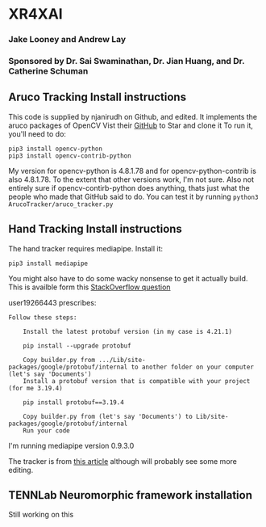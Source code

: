 # XR4XAI

### Jake Looney and Andrew Lay
### Sponsored by Dr. Sai Swaminathan, Dr. Jian Huang, and Dr. Catherine Schuman

## Aruco Tracking Install instructions
This code is supplied by njanirudh on Github, and edited.
It implements the aruco packages of OpenCV
Vist their [GitHub](https://github.com/njanirudh/Aruco_Tracker) to Star and clone it
To run it, you'll need to do:
```
pip3 install opencv-python
pip3 install opencv-contrib-python
```
My version for opencv-python is 4.8.1.78 and for opencv-python-contrib is also 4.8.1.78. To the extent that other versions work, I'm not sure. Also not entirely sure if opencv-contirb-python does anything, thats just what the people who made that GitHub said to do. 
You can test it by running `python3 ArucoTracker/aruco_tracker.py` 

## Hand Tracking Install instructions
The hand tracker requires mediapipe. Install it:
```
pip3 install mediapipe
```
You might also have to do some wacky nonsense to get it actually build. This is availble form this [StackOverflow question](https://stackoverflow.com/questions/71759248/importerror-cannot-import-name-builder-from-google-protobuf-internal)

user19266443 prescribes:
```
Follow these steps:

    Install the latest protobuf version (in my case is 4.21.1)

    pip install --upgrade protobuf

    Copy builder.py from .../Lib/site-packages/google/protobuf/internal to another folder on your computer (let's say 'Documents')
    Install a protobuf version that is compatible with your project (for me 3.19.4)

    pip install protobuf==3.19.4

    Copy builder.py from (let's say 'Documents') to Lib/site-packages/google/protobuf/internal
    Run your code

```
I'm running mediapipe version 0.9.3.0

The tracker is from [this article](https://www.section.io/engineering-education/creating-a-hand-tracking-module/) although will probably see some more editing. 

## TENNLab Neuromorphic framework installation

Still working on this




